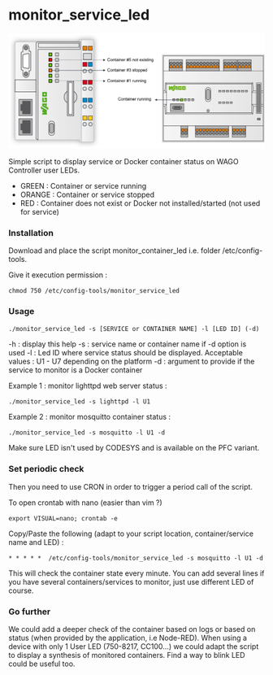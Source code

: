 # monitor_service_led

<div style="text-align: center">
<img src="schema.png"
     alt="schema"/>
</div>


Simple script to display service or Docker container status on WAGO Controller user LEDs.
- GREEN : Container or service running
- ORANGE : Container or service stopped 
- RED : Container does not exist or Docker not installed/started (not used for service)

### Installation
Download and place the script monitor_container_led i.e. folder /etc/config-tools.

Give it execution permission :
```shell
chmod 750 /etc/config-tools/monitor_service_led
```


### Usage

```shell
./monitor_service_led -s [SERVICE or CONTAINER NAME] -l [LED ID] (-d)
```

-h : display this help
-s : service name or container name if -d option is used
-l : Led ID where service status should be displayed. Acceptable values : U1 - U7 depending on the platform
-d : argument to provide if the service to monitor is a Docker container

Example 1 : monitor lighttpd web server status : 


```shell
./monitor_service_led -s lighttpd -l U1
```
Example 2 : monitor mosquitto container status : 

```shell
./monitor_service_led -s mosquitto -l U1 -d
```

Make sure LED isn't used by CODESYS and is available on the PFC variant. 

### Set periodic check

Then you need to use CRON in order to trigger a period call of the script. 

To open crontab with nano (easier than vim ?)
```shell
export VISUAL=nano; crontab -e
```
Copy/Paste the following (adapt to your script location, container/service name and LED) :
```shell
* * * * *  /etc/config-tools/monitor_service_led -s mosquitto -l U1 -d
```

This will check the container state every minute. 
You can add several lines if you have several containers/services to monitor, just use different LED of course.

### Go further
We could add a deeper check of the container based on logs or based on status (when provided by the application, i.e Node-RED).
When using a device with only 1 User LED (750-8217, CC100...) we could adapt the script to display a synthesis of monitored containers.
Find a way to blink LED could be useful too.

